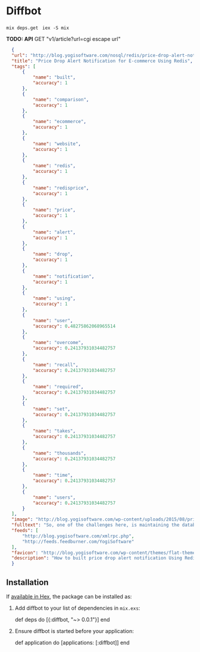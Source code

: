 # Diffbot
  
  ```mix deps.get ```
  ```iex -S mix ``` 
  
**TODO: API**
  GET "v1/article?url=cgi escape url"
  
  ```json
    {
    "url": "http://blog.yogisoftware.com/nosql/redis/price-drop-alert-notification-for-e-commerce-using-redis/",
    "title": "Price Drop Alert Notification for E-commerce Using Redis",
    "tags": [
        {
            "name": "built",
            "accuracy": 1
        },
        {
            "name": "comparison",
            "accuracy": 1
        },
        {
            "name": "ecommerce",
            "accuracy": 1
        },
        {
            "name": "website",
            "accuracy": 1
        },
        {
            "name": "redis",
            "accuracy": 1
        },
        {
            "name": "redisprice",
            "accuracy": 1
        },
        {
            "name": "price",
            "accuracy": 1
        },
        {
            "name": "alert",
            "accuracy": 1
        },
        {
            "name": "drop",
            "accuracy": 1
        },
        {
            "name": "notification",
            "accuracy": 1
        },
        {
            "name": "using",
            "accuracy": 1
        },
        {
            "name": "user",
            "accuracy": 0.48275862068965514
        },
        {
            "name": "overcome",
            "accuracy": 0.24137931034482757
        },
        {
            "name": "recall",
            "accuracy": 0.24137931034482757
        },
        {
            "name": "required",
            "accuracy": 0.24137931034482757
        },
        {
            "name": "set",
            "accuracy": 0.24137931034482757
        },
        {
            "name": "takes",
            "accuracy": 0.24137931034482757
        },
        {
            "name": "thousands",
            "accuracy": 0.24137931034482757
        },
        {
            "name": "time",
            "accuracy": 0.24137931034482757
        },
        {
            "name": "users",
            "accuracy": 0.24137931034482757
        }
    ],
    "image": "http://blog.yogisoftware.com/wp-content/uploads/2015/08/price_alet_4.png",
    "fulltext": "So, one of the challenges here, is maintaining the database as each user may set multiple notifications, and there are thousands of users on the site. This takes some time to recall the user notifications. But with Redis we can easily overcome this problem.\n\nYour email address will not be published. Required fields are marked",
    "feeds": [
        "http://blog.yogisoftware.com/xmlrpc.php",
        "http://feeds.feedburner.com/YogiSoftware"
    ],
    "favicon": "http://blog.yogisoftware.com/wp-content/themes/flat-theme/favicon.png",
    "description": "How to built price drop alert notification Using Redis for eCommerce & price comparison website using redis."
    }
```    
## Installation

If [available in Hex](https://hex.pm/docs/publish), the package can be installed as:

  1. Add diffbot to your list of dependencies in `mix.exs`:

        def deps do
          [{:diffbot, "~> 0.0.1"}]
        end

  2. Ensure diffbot is started before your application:

        def application do
          [applications: [:diffbot]]
        end

